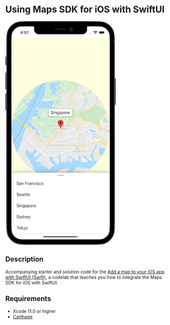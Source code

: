 Using Maps SDK for iOS with SwiftUI
===================================

![App screenhsot](screenshot.png)

## Description
Accompanying starter and solution code for the [Add a map to your iOS app with SwiftUI (Swift)][codelab], a codelab that teaches you how to integrate the Maps SDK for iOS with SwiftUI.

## Requirements
* Xcode 11.0 or higher
* [Carthage][carthage]

[carthage]: https://github.com/Carthage/Carthage
[codelab]: https://developers.google.com/codelabs/maps-platform/maps-platform-ios-swiftui

